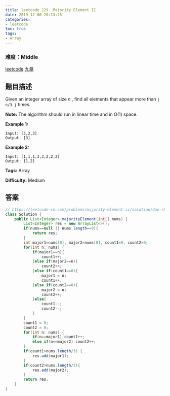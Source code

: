 ```yaml
---
title: leetcode 229. Majority Element II
date: 2019-12-06 20:13:25
categories:
- leetcode
toc: true
tags:
- Array
---
```

### 难度：Middle

<a href="https://leetcode.com/problems/majority-element-ii/">leetcode</a>
<a href="https://www.jiuzhang.com/solution/majority-element-ii/">九章</a>
## 题目描述
Given an integer array of size _n_ , find all elements that appear more than
`⌊ n/3 ⌋` times.

**Note:** The algorithm should run in linear time and in O(1) space.

**Example 1:**
        
    Input: [3,2,3]
    Output: [3]

**Example 2:**
        
    Input: [1,1,1,3,3,2,2,2]
    Output: [1,2]


**Tags:** Array

**Difficulty:** Medium
## 答案
<!--more-->
```java
// https://leetcode-cn.com/problems/majority-element-ii/solution/duo-shu-tou-piao-de-sheng-ji-ban-hao-li-jie-java-b/
class Solution {
    public List<Integer> majorityElement(int[] nums) {
        List<Integer> res = new ArrayList<>();
        if(nums==null || nums.length==0){
            return res;
        }
        int major1=nums[0], major2=nums[0], count1=0, count2=0;
        for(int n: nums) {
            if(major1==n){
                count1++;
            }else if(major2==n){
                count2++;
            }else if(count1==0){
                major1 = n;
                count1++;
            }else if(count2==0){
                major2 = n;
                count2++;
            }else{
                count1--;
                count2--;
            }
        }
        count1 = 0;
        count2 = 0;
        for(int n: nums) {
            if(n==major1) count1++;
            else if(n==major2) count2++;
        }
        if(count1>nums.length/3) {
            res.add(major1);
        }
        if(count2>nums.length/3){
            res.add(major2);
        }
        return res;
    }
}
```
